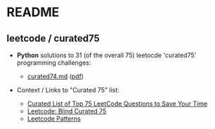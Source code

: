 # README

## leetcode / curated75

* **Python** solutions to 31 (of the overall 75) leetocde 'curated75' programming challenges:
  * [curated74.md](curated75.md) ([pdf](curated74.pdf))

* Context / Links to "Curated 75" list:
  * [Curated List of Top 75 LeetCode Questions to Save Your Time](https://www.teamblind.com/post/New-Year-Gift---Curated-List-of-Top-75-LeetCode-Questions-to-Save-Your-Time-OaM1orEU)
  * [Leetcode: Blind Curated 75](https://leetcode.com/list/xoqag3yj/)
  * [Leetcode Patterns](https://seanprashad.com/leetcode-patterns/)
